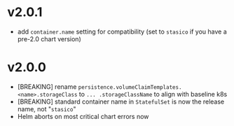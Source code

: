 # v2.0.1

- add `container.name` setting for compatibility (set to `stasico` if you have a pre-2.0 chart version)

# v2.0.0

- [BREAKING] rename `persistence.volumeClaimTemplates.<name>.storageClass` to `... .storageClassName` to align with baseline k8s
- [BREAKING] standard container name in `StatefulSet` is now the release name, not "`stasico`"
- Helm aborts on most critical chart errors now

